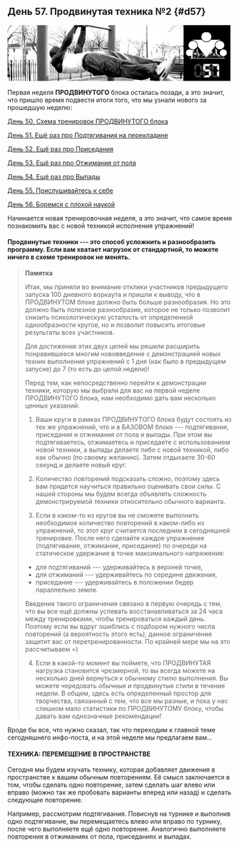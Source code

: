 ## День 57. Продвинутая техника №2 {#d57}

![](src/img/57.jpg)

Первая неделя **ПРОДВИНУТОГО** блока осталась позади, а это значит, что пришло время подвести итоги того, что мы узнали нового за прошедшую неделю: 

[День 50. Схема тренировок ПРОДВИНУТОГО блока](#d50)

[День 51. Ещё раз про Подтягивания на перекладине](#d51)

[День 52. Ещё раз про Приседания](#d52)

[День 53. Ещё раз про Отжимания от пола](#d53)

[День 54. Ещё раз про Выпады](#d54)

[День 55. Прислушивайтесь к себе](#d55)

[День 56. Боремся с плохой наукой](#d56)

Начинается новая тренировочная неделя, а это значит, что самое время познакомить вас с новой техникой исполнения упражнений! 

#### Продвинутые техники --- это способ усложнить и разнообразить программу. Если вам хватает нагрузок от стандартной, то можете ничего в схеме тренировок не менять.

> **Памятка**
>
> Итак, мы приняли во внимание отклики участников предыдущего запуска 100 дневного воркаута и пришли к выводу, что в ПРОДВИНУТОМ блоке должно быть больше разнообразия. Но это должно быть полезное разнообразие, которое не только позволит снизить психологическую усталость от определенной однообразности кругов, но и позволит повысить итоговые результаты всех участников. 
> 
> Для достижения этих двух целей мы решили расширить понравившееся многим нововведение с демонстрацией новых техник выполнения упражнений с 1 дня (как было в предыдущем запуске) до 7 (то есть до целой недели)! 
> 
> Перед тем, как непосредственно перейти к демонстрации техники, которую мы выбрали для вас на первой неделе ПРОДВИНУТОГО блока, нам необходимо дать вам несколько ценных указаний: 
> 
> 1. Ваши круги в рамках ПРОДВИНУТОГО блока будут состоять из тех же упражнений, что и в БАЗОВОМ блоке --- подтягивания, приседания и отжимания от пола и выпады. При этом вы подтягиваетесь, отжимаетесь и приседаете с использованием новой техники, а выпады делаете либо с новой техникой, либо как обычно (по своему желанию). Затем отдыхаете 30-60 секунд и делаете новый круг. 
> 
> 2. Количество повторений подсказать сложно, поэтому здесь вам придется научиться правильно оценивать свои силы. С нашей стороны мы будем всегда объявлять сложность демонстрируемой техники относительно обычного варианта. 
> 
> 3. Если в каком-то из кругов вы не сможете выполнить необходимое количество повторений в каком-либо из упражнений, то этот круг считается последним в сегодняшней тренировке. После него сделайте каждое упражнение (подтягивание, отжимание, приседание) по очереди на статическое удержание в точке максимального напряжения: 
> 
> - для подтягиваний --- удерживайтесь в верхней точке, 
> - для отжиманий --- удерживайтесь по середине движения, 
> - приседание --- удерживайтесь в положении бедер параллельно земле. 
> 
> Введение такого ограничения связано в первую очередь с тем, что вы все ещё должны успевать восстанавливаться за 24 часа между тренировками, чтобы тренироваться каждый день. Поэтому если вы вдруг ошиблись с подбором нужного числа повторений (а вероятность этого есть), данное ограничение защитит вас от перетренированности. По крайней мере мы на это рассчитываем =) 
> 
> 4. Если в какой-то момент вы поймете, что ПРОДВИНУТАЯ нагрузка становится чрезмерной, то вы всегда можете на несколько дней вернуться к обычному стилю выполнения. Вы можете чередовать обычные и продвинутые стили в течение недели. В общем, здесь есть определенный простор для творчества, связанный с тем, что все мы разные, и пока у нас слишком мало статистики по ПРОДВИНУТОМУ блоку, чтобы давать вам однозначные рекомендации!

Вроде бы все, что нужно сказал, так что переходим к главной теме сегодняшнего инфо-поста, и на этой неделе мы предлагаем вам... 

#### ТЕХНИКА: ПЕРЕМЕЩЕНИЕ В ПРОСТРАНСТВЕ

Сегодня мы будем изучать технику, которая добавляет движения в пространстве к вашим обычным повторениям. Её смысл заключается в том, чтобы сделать одно повторение, затем сделать шаг влево или вправо (можно так же пробовать варианты вперед или назад) и сделать следующее повторение. 

Например, рассмотрим подтягивания. Повиснув на турнике и выполнив одно подтягивание, вы перемещаетесь влево или вправо по турнику, после чего выполняете ещё одно повторение. Аналогично выполняете повторения в отжиманиях от пола, приседаниях и выпадах. 

